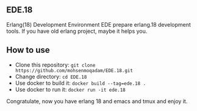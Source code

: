 ## EDE.18
Erlang(18) Development Environment
EDE prepare erlang.18 development tools. If you have old erlang project, maybe it helps you.

## How to use
- Clone this repository:
 `git clone https://github.com/mohsenmoqadam/EDE.18.git`
- Change directory:
  `cd EDE.18`
- Use docker to build it:
  `docker build --tag=ede.18 . `
- Use docker to run it:
  `docker run -it ede.18`
  
 Congratulate, now you have erlang 18 and emacs and tmux and enjoy it.
